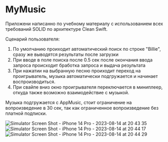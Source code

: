 # MyMusic
Приложени написанно по учебному материалу с использованием всех требований SOLID по архитектуре Clean Swift.

Сценарий пользователя:
1) По умолчанию проиходит автоматический поиск по строке "Billie", сразу же выводятся результаты после загрузки
2) При вводе в поле поиска после 0.5 сек после окончания ввода запроса происходит бработка запроса и выдача результата
3) При нажатии на выбранную песню проиходит переход на проигрыватель, музыка автоматически подгружается и начинает воспроизводиться.
4) При свайпе вниз окно проигрывателя переключается в миниплеер, откуда также возможно взаимодействие с музыкой.

Музыка подгружается с AppMusic, стоит ограничение на вопроизведение в 30 сек, так как ограниченное вопроизведение без платной подписки.

![Simulator Screen Shot - iPhone 14 Pro - 2023-08-14 at 20 43 35](https://github.com/Deminka/MyMusic/assets/69207847/78578ff7-7fea-4183-8ea3-6353815c2772)
![Simulator Screen Shot - iPhone 14 Pro - 2023-08-14 at 20 44 17](https://github.com/Deminka/MyMusic/assets/69207847/bd1c4c69-be00-43d5-a5a1-89ac21b0bd30)
![Simulator Screen Shot - iPhone 14 Pro - 2023-08-14 at 20 44 29](https://github.com/Deminka/MyMusic/assets/69207847/cfaa52de-3676-454a-a5d9-ce614cb9ca3d)
